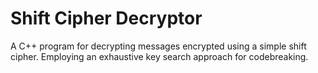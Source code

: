 # Shift Cipher Decryptor
A C++ program for decrypting messages encrypted using a simple shift cipher. Employing an exhaustive key search approach for codebreaking.
